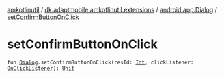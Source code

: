 [amkotlinutil](../../index.md) / [dk.adaptmobile.amkotlinutil.extensions](../index.md) / [android.app.Dialog](index.md) / [setConfirmButtonOnClick](set-confirm-button-on-click.md)

# setConfirmButtonOnClick

`fun `[`Dialog`](https://developer.android.com/reference/android/app/Dialog.html)`.setConfirmButtonOnClick(resId: `[`Int`](https://kotlinlang.org/api/latest/jvm/stdlib/kotlin/-int/index.html)`, clickListener: `[`OnClickListener`](https://developer.android.com/reference/android/view/View/OnClickListener.html)`): `[`Unit`](https://kotlinlang.org/api/latest/jvm/stdlib/kotlin/-unit/index.html)